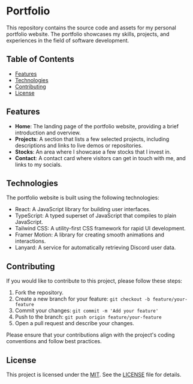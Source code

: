# Portfolio

This repository contains the source code and assets for my personal portfolio website. The portfolio showcases my skills, projects, and experiences in the field of software development.

## Table of Contents
- [Features](#features)
- [Technologies](#technologies)
- [Contributing](#contributing)
- [License](#license)

## Features
- **Home**: The landing page of the portfolio website, providing a brief introduction and overview.
- **Projects**: A section that lists a few selected projects, including descriptions and links to live demos or repositories.
- **Stocks**: An area where I showcase a few stocks that I invest in.
- **Contact**: A contact card where visitors can get in touch with me, and links to my socials.

## Technologies
The portfolio website is built using the following technologies:

- React: A JavaScript library for building user interfaces.
- TypeScript: A typed superset of JavaScript that compiles to plain JavaScript.
- Tailwind CSS: A utility-first CSS framework for rapid UI development.
- Framer Motion: A library for creating smooth animations and interactions.
- Lanyard: A service for automatically retrieving Discord user data.

## Contributing
If you would like to contribute to this project, please follow these steps:

1. Fork the repository.
2. Create a new branch for your feature: `git checkout -b feature/your-feature`
3. Commit your changes: `git commit -m 'Add your feature'`
4. Push to the branch: `git push origin feature/your-feature`
5. Open a pull request and describe your changes.

Please ensure that your contributions align with the project's coding conventions and follow best practices.

## License
This project is licensed under the [MIT](https://opensource.org/license/mit/).
See the [LICENSE](LICENSE) file for details.
